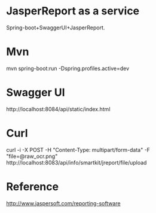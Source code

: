 JasperReport as a service
==========================

Spring-boot+SwaggerUI+JasperReport.

Mvn
=============

mvn spring-boot:run -Dspring.profiles.active=dev


Swagger UI
=============

http://localhost:8084/api/static/index.html

Curl
=============

curl -i -X POST -H "Content-Type: multipart/form-data" -F "file=@raw_ocr.png" http://localhost:8083/api/info/smartkit/jreport/file/upload

Reference
=============

http://www.jaspersoft.com/reporting-software

